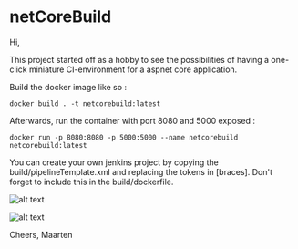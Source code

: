 # netCoreBuild

Hi,

This project started off as a hobby to see the possibilities of having a one-click miniature CI-environment for a aspnet core application.

Build the docker image like so :

```
docker build . -t netcorebuild:latest
```

Afterwards, run the container with port 8080 and 5000 exposed :

```
docker run -p 8080:8080 -p 5000:5000 --name netcorebuild netcorebuild:latest
```

You can create your own jenkins project by copying the build/pipelineTemplate.xml and replacing the tokens in [braces].
Don't forget to include this in the build/dockerfile.

![alt text](https://github.com/merken/netCoreBuild/blob/master/build/jenkins.png)

![alt text](https://github.com/merken/netCoreBuild/blob/master/build/netcoreapp.png)

Cheers,
Maarten